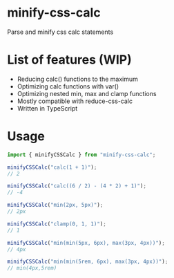# minify-css-calc

Parse and minify css calc statements

# List of features (WIP)

- Reducing calc() functions to the maximum
- Optimizing calc functions with var()
- Optimizing nested min, max and clamp functions
- Mostly compatible with reduce-css-calc
- Written in TypeScript

# Usage

```typescript
import { minifyCSSCalc } from "minify-css-calc";

minifyCSSCalc("calc(1 + 1)");
// 2

minifyCSSCalc("calc((6 / 2) - (4 * 2) + 1)");
// -4

minifyCSSCalc("min(2px, 5px)");
// 2px

minifyCSSCalc("clamp(0, 1, 1)");
// 1

minifyCSSCalc("min(min(5px, 6px), max(3px, 4px))");
// 4px

minifyCSSCalc("min(min(5rem, 6px), max(3px, 4px))");
// min(4px,5rem)
```

